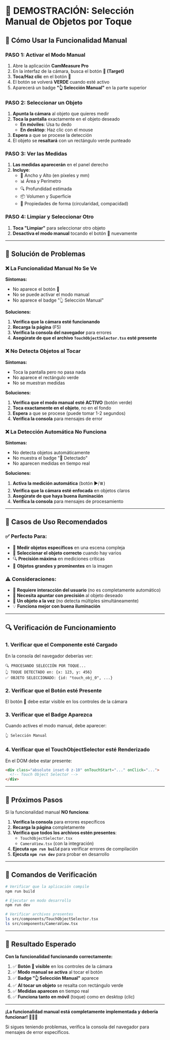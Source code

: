 # 🎯 DEMOSTRACIÓN: Selección Manual de Objetos por Toque

## 🚀 Cómo Usar la Funcionalidad Manual

### **PASO 1: Activar el Modo Manual**
1. Abre la aplicación **CamMeasure Pro**
2. En la interfaz de la cámara, busca el botón **🎯 (Target)** 
3. **Toca/Haz clic** en el botón 🎯
4. El botón se volverá **VERDE** cuando esté activo
5. Aparecerá un badge **"👆 Selección Manual"** en la parte superior

### **PASO 2: Seleccionar un Objeto**
1. **Apunta la cámara** al objeto que quieres medir
2. **Toca la pantalla** exactamente en el objeto deseado
   - **En móviles**: Usa tu dedo
   - **En desktop**: Haz clic con el mouse
3. **Espera** a que se procese la detección
4. El objeto se **resaltará** con un rectángulo verde punteado

### **PASO 3: Ver las Medidas**
1. **Las medidas aparecerán** en el panel derecho
2. **Incluye**:
   - 📏 Ancho y Alto (en píxeles y mm)
   - 📊 Área y Perímetro
   - 🔍 Profundidad estimada
   - 📦 Volumen y Superficie
   - 🎯 Propiedades de forma (circularidad, compacidad)

### **PASO 4: Limpiar y Seleccionar Otro**
1. **Toca "Limpiar"** para seleccionar otro objeto
2. **Desactiva el modo manual** tocando el botón 🎯 nuevamente

---

## 🔧 Solución de Problemas

### **❌ La Funcionalidad Manual No Se Ve**
**Síntomas:**
- No aparece el botón 🎯
- No se puede activar el modo manual
- No aparece el badge "👆 Selección Manual"

**Soluciones:**
1. **Verifica que la cámara esté funcionando**
2. **Recarga la página** (F5)
3. **Verifica la consola del navegador** para errores
4. **Asegúrate de que el archivo `TouchObjectSelector.tsx` esté presente**

### **❌ No Detecta Objetos al Tocar**
**Síntomas:**
- Toca la pantalla pero no pasa nada
- No aparece el rectángulo verde
- No se muestran medidas

**Soluciones:**
1. **Verifica que el modo manual esté ACTIVO** (botón verde)
2. **Toca exactamente en el objeto**, no en el fondo
3. **Espera** a que se procese (puede tomar 1-2 segundos)
4. **Verifica la consola** para mensajes de error

### **❌ La Detección Automática No Funciona**
**Síntomas:**
- No detecta objetos automáticamente
- No muestra el badge "🎯 Detectado"
- No aparecen medidas en tiempo real

**Soluciones:**
1. **Activa la medición automática** (botón ▶️/⏸️)
2. **Verifica que la cámara esté enfocada** en objetos claros
3. **Asegúrate de que haya buena iluminación**
4. **Verifica la consola** para mensajes de procesamiento

---

## 🎯 Casos de Uso Recomendados

### **✅ Perfecto Para:**
- 📱 **Medir objetos específicos** en una escena compleja
- 🎯 **Seleccionar el objeto correcto** cuando hay varios
- 🔍 **Precisión máxima** en mediciones críticas
- 📏 **Objetos grandes y prominentes** en la imagen

### **⚠️ Consideraciones:**
- 📱 **Requiere interacción del usuario** (no es completamente automático)
- 🎯 **Necesita apuntar con precisión** al objeto deseado
- 🔄 **Un objeto a la vez** (no detecta múltiples simultáneamente)
- 💡 **Funciona mejor con buena iluminación**

---

## 🔍 Verificación de Funcionamiento

### **1. Verificar que el Componente esté Cargado**
En la consola del navegador deberías ver:
```
🔍 PROCESANDO SELECCIÓN POR TOQUE...
👆 TOQUE DETECTADO en: {x: 123, y: 456}
✅ OBJETO SELECCIONADO: {id: "touch_obj_0", ...}
```

### **2. Verificar que el Botón esté Presente**
El botón 🎯 debe estar visible en los controles de la cámara

### **3. Verificar que el Badge Aparezca**
Cuando actives el modo manual, debe aparecer:
```
👆 Selección Manual
```

### **4. Verificar que el TouchObjectSelector esté Renderizado**
En el DOM debe estar presente:
```html
<div class="absolute inset-0 z-10" onTouchStart="..." onClick="...">
  <!-- Touch Object Selector -->
</div>
```

---

## 🚀 Próximos Pasos

Si la funcionalidad manual **NO funciona**:

1. **Verifica la consola** para errores específicos
2. **Recarga la página** completamente
3. **Verifica que todos los archivos estén presentes**:
   - `TouchObjectSelector.tsx`
   - `CameraView.tsx` (con la integración)
4. **Ejecuta `npm run build`** para verificar errores de compilación
5. **Ejecuta `npm run dev`** para probar en desarrollo

---

## 📱 Comandos de Verificación

```bash
# Verificar que la aplicación compile
npm run build

# Ejecutar en modo desarrollo
npm run dev

# Verificar archivos presentes
ls src/components/TouchObjectSelector.tsx
ls src/components/CameraView.tsx
```

---

## 🎉 Resultado Esperado

**Con la funcionalidad funcionando correctamente:**

1. ✅ **Botón 🎯 visible** en los controles de la cámara
2. ✅ **Modo manual se activa** al tocar el botón
3. ✅ **Badge "👆 Selección Manual"** aparece
4. ✅ **Al tocar un objeto** se resalta con rectángulo verde
5. ✅ **Medidas aparecen** en tiempo real
6. ✅ **Funciona tanto en móvil** (toque) como en desktop (clic)

---

**¡La funcionalidad manual está completamente implementada y debería funcionar!** 🎯📏✨

Si sigues teniendo problemas, verifica la consola del navegador para mensajes de error específicos.
